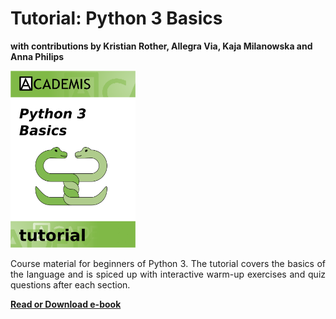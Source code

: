 
<h1>Tutorial: Python 3 Basics</h1>

<p><b>with contributions by Kristian Rother, Allegra Via, Kaja Milanowska and Anna Philips</b></p>

<div class="media"><a href="https://www.gitbook.com/book/krother/python-3-basics-tutorial/details"><img class="media-object pull-left" alt="" src="images/icon_python3.png" style="padding-right:40px;" width="200"></a><p align="justify">Course material for beginners of Python 3. The tutorial covers the basics of the language and is spiced up with interactive warm-up exercises and quiz questions after each section. </p>

<b><a href="https://www.gitbook.com/book/krother/python-3-basics-tutorial/details">Read or Download e-book</a></b><br><br></div>